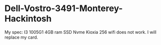 # Dell-Vostro-3491-Monterey-Hackintosh
My spec: I3 1005G1 4GB ram SSD Nvme Kioxia 256
wifi does not work. I will replace my card. 
